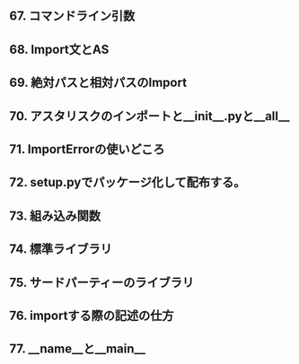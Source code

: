 ## 67. コマンドライン引数
## 68. Import文とAS
## 69. 絶対パスと相対パスのImport
## 70. アスタリスクのインポートと__init__.pyと__all__
## 71. ImportErrorの使いどころ
## 72. setup.pyでパッケージ化して配布する。
## 73. 組み込み関数
## 74. 標準ライブラリ
## 75. サードパーティーのライブラリ
## 76. importする際の記述の仕方
## 77. \_\_name__と__main__